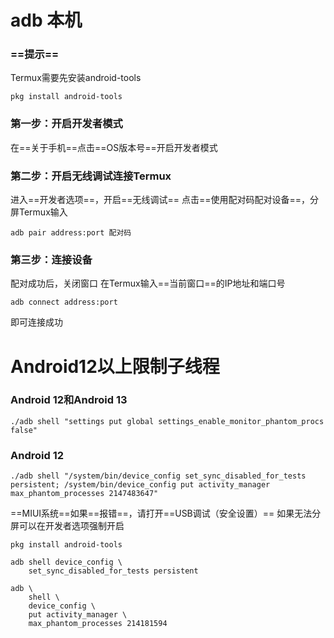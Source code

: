 # adb 本机

### ==提示==

Termux需要先安装android-tools

```shell
pkg install android-tools
```

### 第一步：开启开发者模式

在==关于手机==点击==OS版本号==开启开发者模式

### 第二步：开启无线调试连接Termux

进入==开发者选项==，开启==无线调试==
点击==使用配对码配对设备==，分屏Termux输入

```shell
adb pair address:port 配对码
```

### 第三步：连接设备

配对成功后，关闭窗口
在Termux输入==当前窗口==的IP地址和端口号

```shell
adb connect address:port
```

即可连接成功

# Android12以上限制子线程

### Android 12和Android 13

```shell
./adb shell "settings put global settings_enable_monitor_phantom_procs false"
```

### Android 12

```shell
./adb shell "/system/bin/device_config set_sync_disabled_for_tests persistent; /system/bin/device_config put activity_manager max_phantom_processes 2147483647"
```

==MIUI系统==如果==报错==，请打开==USB调试（安全设置）==
如果无法分屏可以在开发者选项强制开启

```shell
pkg install android-tools
```

```shell
adb shell device_config \
    set_sync_disabled_for_tests persistent
```

```shell
adb \
    shell \
    device_config \
    put activity_manager \
    max_phantom_processes 214181594
```
